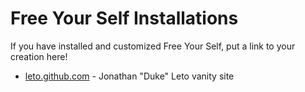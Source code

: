 # Free Your Self Installations

If you have installed and customized Free Your Self, put a link to your creation here!

* [leto.github.com](http://leto.github.com) - Jonathan "Duke" Leto vanity site
